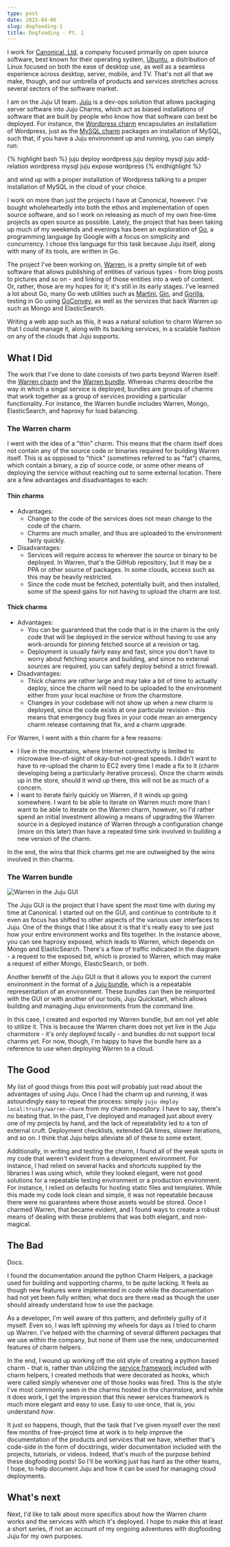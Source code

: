 ```yaml
---
type: post
date: 2015-04-06
slug: dogfooding-1
title: Dogfooding - Pt. 1
---
```


I work for [Canonical, Ltd](http://canonical.com), a company focused primarily
on open source software, best known for their operating system,
[Ubuntu](http://ubuntu.com), a distribution of Linux focused on both the ease of
desktop use, as well as a seamless experience across desktop, server, mobile,
and TV.  That's not all that we make, though, and our umbrella of products and
services stretches across several sectors of the software market.

I am on the Juju UI team.  [Juju](http://jujucharms.com) is a dev-ops solution
that allows packaging server software into Juju Charms, which act as biased
installations of software that are built by people who know how that software
can best be deployed.  For instance, the [Wordpress
charm](https://jujucharms.com/wordpress/) encapsulates an installation of
Wordpress, just as the [MySQL charm](https://jujucharms.com/mysql/) packages an
installation of MySQL, such that, if you have a Juju environment up and running,
you can simply run:

{% highlight bash %}
juju deploy wordpress
juju deploy mysql
juju add-relation wordpress mysql
juju expose wordpress
{% endhighlight %}

and wind up with a proper installation of Wordpress talking to a proper
installation of MySQL in the cloud of your choice.

I work on more than just the projects I have at Canonical, however.  I've bought
wholeheartedly into both the ethos and implementation of open source software,
and so I work on releasing as much of my own free-time projects as open source
as possible.  Lately, the project that has been taking up much of my weekends
and evenings has been an exploration of [Go](http://golang.org), a programming
language by Google with a focus on simplicity and concurrency.  I chose this
language for this task because Juju itself, along with many of its tools, are
written in Go.

The project I've been working on,
[Warren](https://github.com/warren-community/warren), is a pretty simple bit of
web software that allows publishing of entities of various types - from blog
posts to pictures and so on - and linking of those entities into a web of
content.  Or, rather, those are my hopes for it; it's still in its early stages.
I've learned a lot about Go, many Go web utilities such as
[Martini](http://martini.codegangsta.io/),
[Gin](https://github.com/codegangsta/gin), and
[Gorilla](http://www.gorillatoolkit.org/), testing in Go using
[GoConvey](http://goconvey.co/), as well as the services that back Warren up
such as Mongo and ElasticSearch.

Writing a web app such as this, it was a natural solution to charm Warren so
that I could manage it, along with its backing services, in a scalable fashion
on any of the clouds that Juju supports.

## What I Did

The work that I've done to date consists of two parts beyond Warren itself: the
[Warren charm](https://github.com/warren-community/warren-charm) and the [Warren
bundle](https://github.com/warren-community/warren-bundle).  Whereas charms
describe the way in which a singal service is deployed, bundles are groups of
charms that work together as a group of services providing a particular
functionality.  For instance, the Warren bundle includes Warren, Mongo,
ElasticSearch, and haproxy for load balancing.

### The Warren charm

I went with the idea of a "thin" charm.  This means that the charm itself does
not contain any of the source code or binaries required for building Warren
itself.  This is as opposed to "thick" (sometimes referred to as "fat") charms,
which contain a binary, a zip of source code, or some other means of deploying
the service without reaching out to some external location.  There are a few
advantages and disadvantages to each:

#### Thin charms

* Advantages:
    * Change to the code of the services does not mean change to the code of the
      charm.
    * Charms are much smaller, and thus are uploaded to the environment fairly
      quickly.
* Disadvantages:
    * Services will require access to wherever the source or binary to be
      deployed.  In Warren, that's the GitHub repository, but it may be a PPA or
      other source of packages.  In some clouds, access such as this may be
      heavily restricted.
    * Since the code must be fetched, potentially built, and then installed,
      some of the speed gains for not having to upload the charm are lost.

#### Thick charms

* Advantages:
    * You can be guaranteed that the code that is in the charm is the only code
      that will be deployed in the service without having to use any
      work-arounds for pinning fetched source at a revision or tag.
    * Deployment is usually fairly easy and fast, since you don't have to worry
      about fetching source and building, and since no external sources are
      required, you can safely deploy behind a strict firewall.
* Disadvantages:
    * Thick charms are rather large and may take a bit of time to actually
      deploy, since the charm will need to be uploaded to the environment either
      from your local machine or from the charmstore.
    * Changes in your codebase will not show up when a new charm is deployed,
      since the code exists at one particular revision - this means that
      emergency bug fixes in your code mean an emergency charm release
      containing that fix, and a charm upgrade.

For Warren, I went with a thin charm for a few reasons:

* I live in the mountains, where Internet connectivity is limited to microwave
  line-of-sight of okay-but-not-great speeds.  I didn't want to have to
  re-upload the charm to EC2 every time I made a fix to it (charm developing
  being a particularly iterative process).  Once the charm winds up in the
  store, should it wind up there, this will not be as much of a concern.
* I want to iterate fairly quickly on Warren, if it winds up going somewhere.  I
  want to be able to iterate on Warren much more than I want to be able to
  iterate on the Warren charm, however, so I'd rather spend an initial
  investment allowing a means of upgrading the Warren source in a deployed
  instance of Warren through a configuration change (more on this later) than
  have a repeated time sink involved in building a new version of the charm.

In the end, the wins that thick charms get me are outweighed by the wins
involved in thin charms.

### The Warren bundle

![Warren in the Juju GUI](/assets/tech/dogfooding-1.png)

The Juju GUI is the project that I have spent the most time with during my time
at Canonical.  I started out on the GUI, and continue to contribute to it even
as focus has shifted to other aspects of the various user interfaces to Juju.
One of the things that I like about it is that it's really easy to see just how
your entire environment works and fits together.  In the instance above, you can
see haproxy exposed, which leads to Warren, which depends on Mongo and
ElasticSearch.  There's a flow of traffic indicated in the diagram - a request
to the exposed bit, which is proxied to Warren, which may make a request of
either Mongo, ElasticSearch, or both.

Another benefit of the Juju GUI is that it allows you to export the current
environment in the format of a [Juju
bundle](https://jujucharms.com/docs/1.20/charms-bundles), which is a repeatable
representation of an environment.  These bundles can then be reimported with the
GUI or with another of our tools, Juju Quickstart, which allows building and
managing Juju environments from the command line.

In this case, I created and exported my Warren bundle, but am not yet able to
utilize it.  This is because the Warren charm does not yet live in the Juju
charmstore - it's only deployed locally - and bundles do not support local
charms yet.  For now, though, I'm happy to have the bundle here as a reference
to use when deploying Warren to a cloud.

## The Good

My list of good things from this post will probably just read about the
advantages of using Juju.  Once I had the charm up and running, it was
astoundingly easy to repeat the process: simply `juju deploy
local:trusty/warren-charm` from my charm repository.  I have to say, there's no
beating that.  In the past, I've deployed and managed just about every one of my
projects by hand, and the lack of repeatability led to a ton of external cruft.
Deployment checklists, extended QA times, slower iterations, and so on.  I think
that Juju helps alleviate all of these to some extent.

Additionally, in writing and testing the charm, I found all of the weak spots in
my code that weren't evident from a development environment.  For instance, I
had relied on several hacks and shortcuts supplied by the libraries I was using
which, while they looked elegant, were not good solutions for a repeatable
testing environment or a production environment.  For instance, I relied on
defaults for hosting static files and templates.  While this made my code look
clean and simple, it was not repeatable because there were no guarantees where
those assets would be stored.  Once I charmed Warren, that became evident, and I
found ways to create a robust means of dealing with these problems that was both
elegant, and non-magical.

## The Bad

Docs.

I found the documentation around the python Charm Helpers, a package used for
building and supporting charms, to be quite lacking.  It feels as though new
features were implemented in code while the documentation had not yet been fully
written; what docs are there read as though the user should already understand
how to use the package.

As a developer, I'm well aware of this pattern, and definitely guilty of it
myself.  Even so, I was left spinning my wheels for days as I tried to charm up
Warren.  I've helped with the charming of several different packages that we use
within the company, but none of them use the new, undocumented features of charm
helpers.

In the end, I wound up working off the old style of creating a python based
charm - that is, rather than utilizing the [service
framework](http://pythonhosted.org/charmhelpers/examples/services.html) included
with charm helpers, I created methods that were decorated as hooks, which were
called simply whenever one of those hooks was fired.  This is the style I've
most commonly seen in the charms hosted in the charmstore, and while it does
work, I get the impression that this newer services framework is much more
elegant and easy to use.  Easy to use once, that is, you understand *how*.

It just so happens, though, that the task that I've given myself over the next
few months of free-project time at work is to help improve the documentation of
the products and services that we have, whether that's code-side in the form of
docstrings, wider documentation included with the projects, tutorials, or
videos.  Indeed, that's much of the purpose behind these dogfooding posts!  So
I'll be working just has hard as the other teams, I hope, to help document Juju
and how it can be used for managing cloud deployments.

## What's next

Next, I'd like to talk about more specifics about how the Warren charm works and
the services with which it's deployed.  I hope to make this at least a short
series, if not an account of my ongoing adventures with dogfooding Juju for my
own purposes.
